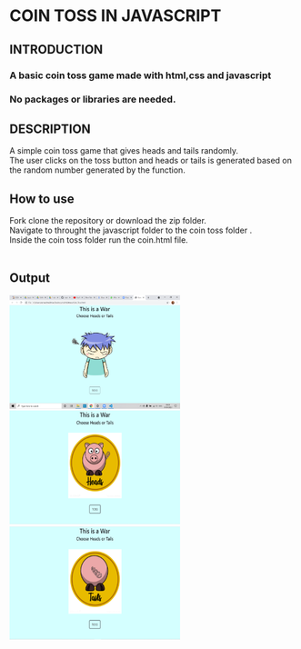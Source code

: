 # COIN TOSS IN JAVASCRIPT<br>
## INTRODUCTION
### A basic coin toss game made with html,css and javascript 

### No packages or libraries are needed.<br>
## DESCRIPTION
A simple coin toss game that gives heads and tails randomly.<br>
The user clicks on the toss button and heads or tails is generated based on the random number generated by the function.
## How to use 
Fork clone the repository or download the zip folder.<br>
Navigate to throught the javascript folder to the coin toss folder .<br>
Inside the coin toss folder run the coin.html file.<br>
<br>
## Output
<img src="Screen1.PNG" alt="Screen 1" width="300" height="200">
<img src="Javascript/coin toss/heads.PNG" alt="heads screen" width="300" height="200">
<img src="Javascript/coin toss/tails.PNG" alt="tails screen" width="300" height="200">

